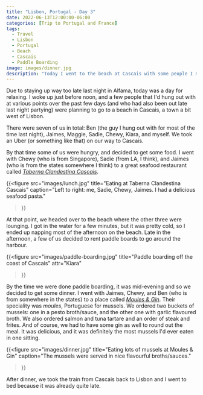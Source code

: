 ```yaml
---
title: "Lisbon, Portugal - Day 3"
date: 2022-06-13T12:00:00-06:00
categories: [Trip to Portugal and France]
tags:
  - Travel
  - Lisbon
  - Portugal
  - Beach
  - Cascais
  - Paddle Boarding
image: images/dinner.jpg
description: "Today I went to the beach at Cascais with some people I met at the hostel."
---
```


Due to staying up way too late last night in Alfama, today was a day for
relaxing. I woke up just before noon, and a few people that I'd hung out with at
various points over the past few days (and who had also been out late last night
partying) were planning to go to a beach in Cascais, a town a bit west of
Lisbon.

There were seven of us in total: Ben (the guy I hung out with for most of the
time last night), Jaimes, Maggie, Sadie, Chewy, Kiara, and myself. We took an
Uber (or something like that) on our way to Cascais.

By that time some of us were hungry, and decided to get some food. I went with
Chewy (who is from Singapore), Sadie (from LA, I think), and Jaimes (who is from
the states somewhere I think) to a great seafood restaurant called [_Taberna
Clandestina Cascais_](https://g.page/tabernaclandestinacascais).

{{<figure
  src="images/lunch.jpg"
  title="Eating at Taberna Clandestina Cascais"
  caption="Left to right: me, Sadie, Chewy, Jaimes. I had a delicious seafood pasta."
>}}

At that point, we headed over to the beach where the other three were lounging.
I got in the water for a few minutes, but it was pretty cold, so I ended up
napping most of the afternoon on the beach. Late in the afternoon, a few of us
decided to rent paddle boards to go around the harbour.

{{<figure
  src="images/paddle-boarding.jpg"
  title="Paddle boarding off the coast of Cascais"
  attr="Kiara"
>}}

By the time we were done paddle boarding, it was mid-evening and so we decided
to get some dinner. I went with Jaimes, Chewy, and Ben (who is from somewhere in
the states) to a place called [_Moules &
Gin_](https://goo.gl/maps/7jjrpmFtYN2razNo7). Their speciality was _moules_,
Portuguese for mussels. We ordered two buckets of mussels: one in a pesto
broth/sauce, and the other one with garlic flavoured broth. We also ordered
salmon and tuna tartare and an order of steak and frites. And of course, we had
to have some gin as well to round out the meal. It was delicious, and it was
definitely the most mussels I'd ever eaten in one sitting.

{{<figure
  src="images/dinner.jpg"
  title="Eating lots of mussels at Moules & Gin"
  caption="The mussels were served in nice flavourful broths/sauces."
>}}

After dinner, we took the train from Cascais back to Lisbon and I went to bed
because it was already quite late.
